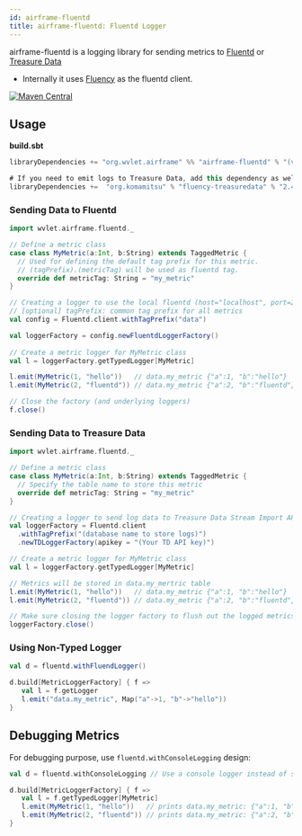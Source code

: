 ```yaml
---
id: airframe-fluentd
title: airframe-fluentd: Fluentd Logger
---
```


airframe-fluentd is a logging library for sending metrics to [Fluentd](https://www.fluentd.org/) or 
[Treasure Data](https://www.treasuredata.com/)

- Internally it uses [Fluency](https://github.com/komamitsu/fluency) as the fluentd client.

[![Maven Central](https://maven-badges.herokuapp.com/maven-central/org.wvlet.airframe/airframe-fluentd_2.12/badge.svg)](https://maven-badges.herokuapp.com/maven-central/org.wvlet.airframe/airframe-fluentd_2.12/)

## Usage

__build.sbt__
```scala
libraryDependencies += "org.wvlet.airframe" %% "airframe-fluentd" % "(version)"

# If you need to emit logs to Treasure Data, add this dependency as well:
libraryDependencies +=  "org.komamitsu" % "fluency-treasuredata" % "2.4.1"
```

### Sending Data to Fluentd

```scala
import wvlet.airframe.fluentd._

// Define a metric class
case class MyMetric(a:Int, b:String) extends TaggedMetric {
  // Used for defining the default tag prefix for this metric.
  // (tagPrefix).(metricTag) will be used as fluentd tag. 
  override def metricTag: String = "my_metric"
}

// Creating a logger to use the local fluentd (host="localhost", port=24224)
// [optional] tagPrefix: common tag prefix for all metrics  
val config = Fluentd.client.withTagPrefix("data")

val loggerFactory = config.newFluentdLoggerFactory()
   
// Create a metric logger for MyMetric class
val l = loggerFactory.getTypedLogger[MyMetric]

l.emit(MyMetric(1, "hello"))   // data.my_metric {"a":1, "b":"hello"}
l.emit(MyMetric(2, "fluentd")) // data.my_metric {"a":2, "b":"fluentd"}

// Close the factory (and underlying loggers)
f.close()
```

### Sending Data to Treasure Data

```Scala
import wvlet.airframe.fluentd._

// Define a metric class
case class MyMetric(a:Int, b:String) extends TaggedMetric {
  // Specify the table name to store this metric
  override def metricTag: String = "my_metric"
}

// Creating a logger to send log data to Treasure Data Stream Import API:
val loggerFactory = Fluentd.client
  .withTagPrefix("(database name to store logs)")
  .newTDLoggerFactory(apikey = "(Your TD API key)")

// Create a metric logger for MyMetric class
val l = loggerFactory.getTypedLogger[MyMetric]

// Metrics will be stored in data.my_mertric table
l.emit(MyMetric(1, "hello"))   // data.my_metric {"a":1, "b":"hello"}
l.emit(MyMetric(2, "fluentd")) // data.my_metric {"a":2, "b":"fluentd"}

// Make sure closing the logger factory to flush out the logged metrics
loggerFactory.close()
```

### Using Non-Typed Logger

```scala
val d = fluentd.withFluendLogger()

d.build[MetricLoggerFactory] { f =>
   val l = f.getLogger
   l.emit("data.my_metric", Map("a"->1, "b"->"hello"))
}
```

## Debugging Metrics

For debugging purpose, use `fluentd.withConsoleLogging` design:

```scala
val d = fluentd.withConsoleLogging // Use a console logger instead of sending logs to Fluentd

d.build[MetricLoggerFactory] { f =>
   val l = f.getTypedLogger[MyMetric]
   l.emit(MyMetric(1, "hello"))   // prints data.my_metric: {"a":1, "b":"hello"}
   l.emit(MyMetric(2, "fluentd")) // prints data.my_metric: {"a":2, "b":"fluentd"}
}
```


